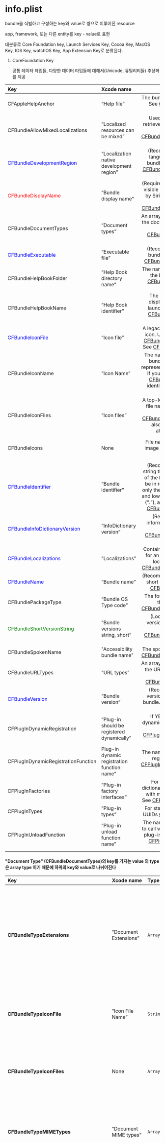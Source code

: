 # info.plist

bundle을 식별하고 구성하는 key와 value로 쌍으로 이루어진  resource

app, framework, 또는 다른 entity를 key - value로 표현

대분류로 Core Foundation key, Launch Services Key, Cocoa Key, MacOS Key, IOS Key, watchOS Key, App Extension Key로 분류된다.

1. CoreFoundation Key

   공통 데이터 타입들,  다양한 데이터 타입들에 대해서(Unicode, 유틸리티들) 추상화를 제공

| Key                                                          | Xcode name                                  |                           Summary                            | Platforms                           | Type       |
| :----------------------------------------------------------- | :------------------------------------------ | :----------------------------------------------------------: | :---------------------------------- | ---------- |
| CFAppleHelpAnchor                                            | “Help file”                                 | The bundle’s initial HTML help file. See [CFAppleHelpAnchor](https://developer.apple.com/library/archive/documentation/General/Reference/InfoPlistKeyReference/Articles/CoreFoundationKeys.html#//apple_ref/doc/uid/20001431-107085) for details. | macOS                               | String     |
| CFBundleAllowMixedLocalizations                              | “Localized resources can be mixed”          | Used by Foundation tools to retrieve localized resources from frameworks. See [CFBundleAllowMixedLocalizations](https://developer.apple.com/library/archive/documentation/General/Reference/InfoPlistKeyReference/Articles/CoreFoundationKeys.html#//apple_ref/doc/uid/20001431-130418) for details. | iOS, macOS                          | Boolean    |
| <span style="color:blue">CFBundleDevelopmentRegion</span>    | “Localization native development region”    | (Recommended) The default language and region for the bundle, as a language ID. See [CFBundleDevelopmentRegion](https://developer.apple.com/library/archive/documentation/General/Reference/InfoPlistKeyReference/Articles/CoreFoundationKeys.html#//apple_ref/doc/uid/20001431-130430) for details. | iOS, macOS                          | String     |
| <span style="color:red">CFBundleDisplayName</span>           | “Bundle display name”                       | (Required, Localizable) The user-visible name of the bundle; used by Siri and visible on the Home screen in iOS. See [CFBundleDisplayName](https://developer.apple.com/library/archive/documentation/General/Reference/InfoPlistKeyReference/Articles/CoreFoundationKeys.html#//apple_ref/doc/uid/20001431-110725) for details. | iOS, macOS                          | String     |
| CFBundleDocumentTypes                                        | “Document types”                            | An array of dictionaries describing the document types supported by the bundle. See [CFBundleDocumentTypes](https://developer.apple.com/library/archive/documentation/General/Reference/InfoPlistKeyReference/Articles/CoreFoundationKeys.html#//apple_ref/doc/uid/20001431-101685) for details. | iOS, macOS                          | Array      |
| <span style="color:blue">CFBundleExecutable</span>           | “Executable file”                           | (Recommended) Name of the bundle’s executable file. See [CFBundleExecutable](https://developer.apple.com/library/archive/documentation/General/Reference/InfoPlistKeyReference/Articles/CoreFoundationKeys.html#//apple_ref/doc/uid/20001431-101909) for details. | iOS, macOS                          | String     |
| CFBundleHelpBookFolder                                       | “Help Book directory name”                  | The name of the folder containing the bundle’s help files. See [CFBundleHelpBookFolder](https://developer.apple.com/library/archive/documentation/General/Reference/InfoPlistKeyReference/Articles/CoreFoundationKeys.html#//apple_ref/doc/uid/20001431-102003) for details. | macOS                               | String     |
| CFBundleHelpBookName                                         | “Help Book identifier”                      | The name of the help file to display when Help Viewer is launched for the bundle. See [CFBundleHelpBookName](https://developer.apple.com/library/archive/documentation/General/Reference/InfoPlistKeyReference/Articles/CoreFoundationKeys.html#//apple_ref/doc/uid/20001431-102021) for details. | macOS                               | String     |
| <span style="color:blue"> CFBundleIconFile </span>           | “Icon file”                                 | A legacy way to specify the app’s icon. Use the [CFBundleIcons](https://developer.apple.com/library/archive/documentation/General/Reference/InfoPlistKeyReference/Articles/CoreFoundationKeys.html#//apple_ref/doc/uid/TP40009249-SW13) or [CFBundleIconFiles](https://developer.apple.com/library/archive/documentation/General/Reference/InfoPlistKeyReference/Articles/CoreFoundationKeys.html#//apple_ref/doc/uid/TP40009249-SW10) keys instead. See [CFBundleIconFile](https://developer.apple.com/library/archive/documentation/General/Reference/InfoPlistKeyReference/Articles/CoreFoundationKeys.html#//apple_ref/doc/uid/20001431-102043) for details. | iOS, macOS                          | String     |
| CFBundleIconName                                             | “Icon Name”                                 | The name of the asset, from the bundle’s Asset Catalog, that represents the icon for the bundle. If you do not specify this key, [CFBundleIconFile](https://developer.apple.com/library/archive/documentation/General/Reference/InfoPlistKeyReference/Articles/CoreFoundationKeys.html#//apple_ref/doc/uid/20001431-102043) is used to identify the file containing the icon. | macOS 10.13 and later               | Dictionary |
| CFBundleIconFiles                                            | “Icon files”                                | A top-level key for specifying the file names of the bundle’s icon image files. See [CFBundleIconFiles](https://developer.apple.com/library/archive/documentation/General/Reference/InfoPlistKeyReference/Articles/CoreFoundationKeys.html#//apple_ref/doc/uid/TP40009249-SW10) for details.See also [CFBundleIcons](https://developer.apple.com/library/archive/documentation/General/Reference/InfoPlistKeyReference/Articles/CoreFoundationKeys.html#//apple_ref/doc/uid/TP40009249-SW13) as an alternative to this key. | iOS 3.2 and later                   | Array      |
| CFBundleIcons                                                | None                                        | File names of the bundle’s icon image files. See [CFBundleIcons](https://developer.apple.com/library/archive/documentation/General/Reference/InfoPlistKeyReference/Articles/CoreFoundationKeys.html#//apple_ref/doc/uid/TP40009249-SW13) for details. | iOS 5.0 and later, tvOS 9 and later | Dictionary |
| <span style="color:blue">CFBundleIdentifier </span>          | “Bundle identifier”                         | (Recommended) An identifier string that specifies the app type of the bundle. The string should be in reverse DNS format using only the Roman alphabet in upper and lower case (A–Z, a–z), the dot (“.”), and the hyphen (“-”). See [CFBundleIdentifier](https://developer.apple.com/library/archive/documentation/General/Reference/InfoPlistKeyReference/Articles/CoreFoundationKeys.html#//apple_ref/doc/uid/20001431-102070) for details. | iOS, macOS                          | String     |
| <span style="color:blue">CFBundleInfoDictionaryVersion</span> | “InfoDictionary version”                    | (Recommended) Version information for the `Info.plist` format. See [CFBundleInfoDictionaryVersion](https://developer.apple.com/library/archive/documentation/General/Reference/InfoPlistKeyReference/Articles/CoreFoundationKeys.html#//apple_ref/doc/uid/20001431-102088) for details. | iOS, macOS                          | String     |
| <span style="color:blue">CFBundleLocalizations </span>       | “Localizations”                             | Contains localization information for an app that handles its own localized resources. See [CFBundleLocalizations](https://developer.apple.com/library/archive/documentation/General/Reference/InfoPlistKeyReference/Articles/CoreFoundationKeys.html#//apple_ref/doc/uid/20001431-109552) for details. | iOS, macOS                          | Array      |
| <span style="color:blue">CFBundleName</span>                 | “Bundle name”                               | (Recommended, Localizable) The short name of the bundle. See [CFBundleName](https://developer.apple.com/library/archive/documentation/General/Reference/InfoPlistKeyReference/Articles/CoreFoundationKeys.html#//apple_ref/doc/uid/TP40009249-109585) for details. | iOS, macOS                          | String     |
| CFBundlePackageType                                          | “Bundle OS Type code”                       | The four-letter code identifying the bundle type. See [CFBundlePackageType](https://developer.apple.com/library/archive/documentation/General/Reference/InfoPlistKeyReference/Articles/CoreFoundationKeys.html#//apple_ref/doc/uid/20001431-111321) for details. | iOS, macOS                          | String     |
| <span style="color:green">CFBundleShortVersionString</span>  | “Bundle versions string, short”             | (Localizable) The release-version-number string for the bundle. See [CFBundleShortVersionString](https://developer.apple.com/library/archive/documentation/General/Reference/InfoPlistKeyReference/Articles/CoreFoundationKeys.html#//apple_ref/doc/uid/20001431-111349) for details. | iOS, macOS                          | String     |
| CFBundleSpokenName                                           | "Accessibility bundle name”                 | The spoken name of the app. See [CFBundleSpokenName](https://developer.apple.com/library/archive/documentation/General/Reference/InfoPlistKeyReference/Articles/CoreFoundationKeys.html#//apple_ref/doc/uid/TP40009249-SW3) for details. | iOS, macOS                          | String     |
| CFBundleURLTypes                                             | “URL types”                                 | An array of dictionaries describing the URL schemes supported by the bundle. See [CFBundleURLTypes](https://developer.apple.com/library/archive/documentation/General/Reference/InfoPlistKeyReference/Articles/CoreFoundationKeys.html#//apple_ref/doc/uid/20001431-102207) for details. | iOS, macOS                          | Array      |
| <span style="color:blue">CFBundleVersion </span>             | “Bundle version”                            | (Recommended) The build-version-number string for the bundle. See [CFBundleVersion](https://developer.apple.com/library/archive/documentation/General/Reference/InfoPlistKeyReference/Articles/CoreFoundationKeys.html#//apple_ref/doc/uid/20001431-102364) for details. | iOS, macOS                          | String     |
| CFPlugInDynamicRegistration                                  | “Plug-in should be registered dynamically”  | If YES, register the plug-in dynamically; otherwise, register it statically. See [CFPlugInDynamicRegistration](https://developer.apple.com/library/archive/documentation/General/Reference/InfoPlistKeyReference/Articles/CoreFoundationKeys.html#//apple_ref/doc/uid/20001431-122557) for details. | macOS                               | String     |
| CFPlugInDynamicRegistrationFunction                          | Plug-in dynamic registration function name” | The name of the custom, dynamic registration function. See [CFPlugInDynamicRegisterFunction](https://developer.apple.com/library/archive/documentation/General/Reference/InfoPlistKeyReference/Articles/CoreFoundationKeys.html#//apple_ref/doc/uid/TP40009249-122575) for details. | macOS                               | String     |
| CFPlugInFactories                                            | “Plug-in factory interfaces”                | For static registration, this dictionary contains a list of UUIDs with matching function names. See [CFPlugInFactories](https://developer.apple.com/library/archive/documentation/General/Reference/InfoPlistKeyReference/Articles/CoreFoundationKeys.html#//apple_ref/doc/uid/20001431-122593) for details. | macOS                               | Dictionary |
| CFPlugInTypes                                                | “Plug-in types”                             | For static registration, the list of UUIDs [CFPlugInTypes](https://developer.apple.com/library/archive/documentation/General/Reference/InfoPlistKeyReference/Articles/CoreFoundationKeys.html#//apple_ref/doc/uid/20001431-122611) for details. | macOS                               | Dictionary |
| CFPlugInUnloadFunction                                       | “Plug-in unload function name”              | The name of the custom function to call when it’s time to unload the plug-in code from memory. See [CFPlugInUnloadFunction](https://developer.apple.com/library/archive/documentation/General/Reference/InfoPlistKeyReference/Articles/CoreFoundationKeys.html#//apple_ref/doc/uid/TP40009249-122633) for details. | macOS                               | String     |



####  "Document Type" (CFBundleDocumentTypes)의 key를  가지는 value 의 type은 array type 이기 때문에 하위의 key와 value로 나뉘어진다



| Key                                      | Xcode name                          | Type      | Description                                                  | Platforms  |
| :--------------------------------------- | :---------------------------------- | :-------- | :----------------------------------------------------------- | :--------- |
| **CFBundleTypeExtensions**               | “Document Extensions”               | `Array`   | This key contains an array of strings. Each string contains a filename extension (minus the leading period) to map to this document type. To open documents with any extension, specify an extension with a single asterisk “`*`”. (In OS X v10.4, this key is ignored if the `LSItemContentTypes` key is present.) Deprecated in OS X v10.5. | macOS      |
| **CFBundleTypeIconFile**                 | “Icon File Name”                    | `String`  | This key contains a string with the name of the icon file (`.icns`) to associate with this macOS document type. For more information about specifying document icons, see [Document Icons](https://developer.apple.com/library/archive/documentation/General/Reference/InfoPlistKeyReference/Articles/CoreFoundationKeys.html#//apple_ref/doc/uid/TP40009249-SW9). | macOS      |
| **CFBundleTypeIconFiles**                | None                                | `Array`   | An array of strings containing the names of the image files to use for the document icon in iOS. For more information about specifying document icons, see [Document Icons](https://developer.apple.com/library/archive/documentation/General/Reference/InfoPlistKeyReference/Articles/CoreFoundationKeys.html#//apple_ref/doc/uid/TP40009249-SW9). | iOS        |
| **CFBundleTypeMIMETypes**                | “Document MIME types”               | `Array`   | Contains an array of strings. Each string contains the MIME type name you want to map to this document type. (In OS X v10.4, this key is ignored if the `LSItemContentTypes` key is present.) Deprecated in OS X v10.5. | macOS      |
| **CFBundleTypeName**                     | “Document Type Name”                | `String`  | This key contains the abstract name for the document type and is used to refer to the type. This key is required and can be localized by including it in an `InfoPlist.strings` files. This value is the main way to refer to a document type. If you are concerned about this key being unique, you should consider using a uniform type identifier (UTI) for this string instead. If the type is a common Clipboard type supported by the system, you can use one of the standard types listed in the `NSPasteboard` class description. | iOS, macOS |
| **CFBundleTypeOSTypes**                  | “Document OS Types”                 | `Array`   | This key contains an array of strings. Each string contains a four-letter type code that maps to this document type. To open documents of any type, include four asterisk characters (`****`) as the type code. These codes are equivalent to the legacy type codes used by Mac OS 9. (In OS X v10.4, this key is ignored if the `LSItemContentTypes` key is present.) Deprecated in OS X v10.5. | macOS      |
| **CFBundleTypeRole**                     | “Role”                              | `String`  | This key specifies the app’s role with respect to the type. The value can be `Editor`, `Viewer`, `Shell`, or `None`. This key is required. | macOS      |
| **LSItemContentTypes**                   | “Document Content Type UTIs”        | `Array`   | This key contains an array of strings. Each string contains a UTI defining a supported file type. The UTI string must be spelled out explicitly, as opposed to using one of the constants defined by Launch Services. For example, to support PNG files, you would include the string “`public.png`“ in the array. When using this key, also add the `NSExportableTypes` key with the appropriate entries. In macOS 10.5 and later, this key (when present) takes precedence over these type-identifier keys: `CFBundleTypeExtensions`, `CFBundleTypeMIMETypes`, `CFBundleTypeOSTypes`. | iOS, macOS |
| **LSHandlerRank**                        | “Handler rank”                      | `String`  | Determines how Launch Services ranks this app among the apps that declare themselves editors or viewers of files of this type. The possible values are: `Owner` (this app is the primary creator of files of this type), `Default` (this app is an opener of files of this type; this value is also used if no rank is specified), `Alternate` (this app is a secondary viewer of files of this type), and `None` (this app is never selected to open files of this type, but it accepts drops of files of this type). Launch Services uses the value of `LSHandlerRank` to determine the app to use to open files of this type. The order of precedence is: `Owner`, `Default`, `Alternate`. This key is available in macOS 10.5 and later and iOS 3.0 and later. | iOS, macOS |
| **LSTypeIsPackage**                      | “Document is a package or bundle”   | `Boolean` | Specifies whether the document is distributed as a bundle. If set to true, the bundle directory is treated as a file. (In macOS 10.4 and later, this key is ignored if the `LSItemContentTypes` key is present.) | macOS      |
| **NSDocumentClass**                      | “Cocoa NSDocument Class”            | `String`  | This key specifies the name of the `NSDocument` subclass used to instantiate instances of this document. This key is used by Cocoa apps only. | macOS      |
| **NSUbiquitousDocumentUserActivityType** | None                                | `String`  | This key specifies the activity type of the `NSUserActivity` object associated with this document. | iOS, macOS |
| **NSExportableAs**                       | “Exportable As Document Type Names” | `Array`   | This key specifies an array of strings. Each string contains the name of another document type, that is, the value of a `CFBundleTypeName` property. This value represents another data format to which this document can export its content. This key is used by Cocoa apps only. Deprecated in OS X v10.5. | macOS      |
| **NSExportableTypes**                    | None                                | `Array`   | This key specifies an array strings. Each string should contain a UTI defining a supported file type to which this document can export its content. Each UTI string must be spelled out explicitly, as opposed to using one of the constants defined by Launch Services. For example, to support PNG files, you would include the string “`public.png`“ in the array. This key is used by Cocoa apps only. Available in macOS 10.5 and later. | macOS      |



#### CFBundleIcons은 크게 3가지로 구분되어진다.

| Key                                                       | Value            | Description                                                  |
| :-------------------------------------------------------- | :--------------- | :----------------------------------------------------------- |
| <span style="color:blue">**CFBundleIconName** </span>     | String           | (Recommended for iOS 11 and later.) The name of the asset, from the bundle’s Asset Catalog, that represents the app icon. If you use this key, you should also include at least one item in `CFBundleIconFiles` so non-iOS systems, like Configurator and MDM solutions, can show the icon. |
| <span style="color:skyblue">**CFBundleIconFiles** </span> | Array of strings | (Required if targeting iOS 10 or earlier.) Each string in the array contains the name of an icon file. You can include multiple icons of different sizes to support iPhone, iPad, and universal apps.For a list of the icons, including their sizes, that you can include in your app bundle, see the section on app icons in [Providing the Required Resources](https://developer.apple.com/library/archive/documentation/iPhone/Conceptual/iPhoneOSProgrammingGuide/ExpectedAppBehaviors/ExpectedAppBehaviors.html#//apple_ref/doc/uid/TP40007072-CH3-SW9) in *[App Programming Guide for iOS](https://developer.apple.com/library/archive/documentation/iPhone/Conceptual/iPhoneOSProgrammingGuide/Introduction/Introduction.html#//apple_ref/doc/uid/TP40007072)*. For information about how to create icons for your apps, see *iOS Human Interface Guidelines*. |
| **UIPrerenderedIcon**                                     | Boolean          | This key specifies whether the icon files already incorporate a shine effect. If your icons already incorporate this effect, include the key and set its value to `YES` to prevent the system from adding the same effect again. If you do not include this key, or set its value to `NO`, the system applies a shine effect to the icon files listed in the `CFBundleIconFiles` key in this dictionary. |

------



2. Launch Services Key

앱의 기본적인 실행의 지원을 해주고 앱의 문서 type을 도와주는 bundle, 앱의 카테고리, OS의 버전 여부등 기능적 측면 보다는, 앱의 실행 가능성 여부에 초점을 맞춘것 같다. 

| Key                                                | Xcode name                                  | Summary                                                      | Platforms         | Type       |
| :------------------------------------------------- | :------------------------------------------ | :----------------------------------------------------------- | :---------------- | ---------- |
| LSApplicationCategoryType                          | “Application Category”                      | Contains a string with the UTI that categorizes the app for the App Store. See [LSApplicationCategoryType](https://developer.apple.com/library/archive/documentation/General/Reference/InfoPlistKeyReference/Articles/LaunchServicesKeys.html#//apple_ref/doc/uid/TP40009250-SW8) for details. | macOS             | String     |
| LSApplicationQueriesSchemes                        | None                                        | Specifies the URL schemes the app is able to test using the `canOpenURL:` method. See [LSApplicationQueriesSchemes](https://developer.apple.com/library/archive/documentation/General/Reference/InfoPlistKeyReference/Articles/LaunchServicesKeys.html#//apple_ref/doc/uid/TP40009250-SW14) for details. | iOS 9.0 and later | Array      |
| LSArchitecturePriority                             | “Architecture priority”                     | Contains an array of strings identifying the supported code architectures and their preferred execution priority. See [LSArchitecturePriority](https://developer.apple.com/library/archive/documentation/General/Reference/InfoPlistKeyReference/Articles/LaunchServicesKeys.html#//apple_ref/doc/uid/TP40009250-106825-TPXREF124) for details. | macOS             | Array      |
| LSBackgroundOnly                                   | “Application is background only”            | Specifies whether the app runs only in the background. (Mach-O apps only). See [LSBackgroundOnly](https://developer.apple.com/library/archive/documentation/General/Reference/InfoPlistKeyReference/Articles/LaunchServicesKeys.html#//apple_ref/doc/uid/20001431-109268) for details. | macOS             | Boolean    |
| LSEnvironment                                      | “Environment variables”                     | Contains a list of key/value pairs, representing environment variables and their values. See [LSEnvironment](https://developer.apple.com/library/archive/documentation/General/Reference/InfoPlistKeyReference/Articles/LaunchServicesKeys.html#//apple_ref/doc/uid/20001431-106825) for details. | macOS             | Dictionary |
| LSFileQuarantineEnabled                            | “File quarantine enabled”                   | Specifies whether the files this app creates are quarantined by default. See [LSFileQuarantineEnabled](https://developer.apple.com/library/archive/documentation/General/Reference/InfoPlistKeyReference/Articles/LaunchServicesKeys.html#//apple_ref/doc/uid/TP40009250-SW10). | macOS             | Boolean    |
| LSFileQuarantineExcludedPathPatterns               | None                                        | Specifies directories for which files should not be automatically quarantined. See [LSFileQuarantineExcludedPathPatterns](https://developer.apple.com/library/archive/documentation/General/Reference/InfoPlistKeyReference/Articles/LaunchServicesKeys.html#//apple_ref/doc/uid/TP40009250-SW6). | macOS             | Array      |
| LSGetAppDiedEvents                                 | “Application should get App Died events”    | Specifies whether the app is notified when a child process dies. See [LSGetAppDiedEvents](https://developer.apple.com/library/archive/documentation/General/Reference/InfoPlistKeyReference/Articles/LaunchServicesKeys.html#//apple_ref/doc/uid/20001431-106873) for details. | macOS             | Boolean    |
| LSMinimumSystemVersion                             | “Minimum system version”                    | Specifies the minimum version of macOS required for the app to run. See [LSMinimumSystemVersion](https://developer.apple.com/library/archive/documentation/General/Reference/InfoPlistKeyReference/Articles/LaunchServicesKeys.html#//apple_ref/doc/uid/20001431-113253) for details. | macOS             | String     |
| LSMinimumSystemVersionByArchitecture               | “Minimum system versions, per-architecture” | Specifies the minimum version of macOS required to run a given platform architecture. See [LSMinimumSystemVersionByArchitecture](https://developer.apple.com/library/archive/documentation/General/Reference/InfoPlistKeyReference/Articles/LaunchServicesKeys.html#//apple_ref/doc/uid/TP40009250-113253-BAJDHACB) for details. | macOS             | Dictionary |
| LSMultipleInstancesProhibited                      | “Application prohibits multiple instances”  | Specifies whether one user or multiple users can launch an app simultaneously. See [LSMultipleInstancesProhibited](https://developer.apple.com/library/archive/documentation/General/Reference/InfoPlistKeyReference/Articles/LaunchServicesKeys.html#//apple_ref/doc/uid/20001431-113300) for details. | macOS             | Boolean    |
| <span style="color:red">LSRequiresIPhoneOS </span> | “Application requires iPhone environment”   | Specifies whether the app is an iOS app. See [LSRequiresIPhoneOS](https://developer.apple.com/library/archive/documentation/General/Reference/InfoPlistKeyReference/Articles/LaunchServicesKeys.html#//apple_ref/doc/uid/TP40009250-SW2) for details. | iOS               | Boolean    |
| LSRequiresNativeExecution                          | “Application requires native environment”   | Specifies whether the app must run natively on an Intel-based Mac, as opposed to under Rosetta emulation. See [LSRequiresNativeExecution](https://developer.apple.com/library/archive/documentation/General/Reference/InfoPlistKeyReference/Articles/LaunchServicesKeys.html#//apple_ref/doc/uid/TP40009250-108166-TPXREF128) for details. | macOS             | Boolean    |
| LSSupportsOpeningDocumentsInPlace                  | None                                        | Enables your app to directly open original documents, not copies, from other apps. See [LSSupportsOpeningDocumentsInPlace](https://developer.apple.com/library/archive/documentation/General/Reference/InfoPlistKeyReference/Articles/LaunchServicesKeys.html#//apple_ref/doc/uid/TP40009250-SW13) for details. | iOS               | Boolean    |
| LSUIElement                                        | “Application is agent (UIElement)”          | Specifies whether the app is an agent app, that is, an app that should not appear in the Dock or Force Quit window. See [LSUIElement](https://developer.apple.com/library/archive/documentation/General/Reference/InfoPlistKeyReference/Articles/LaunchServicesKeys.html#//apple_ref/doc/uid/20001431-108256) for details. | macOS             | Boolean    |
| LSUIPresentationMode                               | “Application UI Presentation Mode”          | Sets the visibility of system UI elements when the app launches. See [LSUIPresentationMode](https://developer.apple.com/library/archive/documentation/General/Reference/InfoPlistKeyReference/Articles/LaunchServicesKeys.html#//apple_ref/doc/uid/20001431-113616) for details. | macOS             | Number     |
| LSVisibleInClassic                                 | “Application is visible in Classic”         | Specifies whether an agent app or background-only app is visible to other apps in the Classic environment. See [LSVisibleInClassic](https://developer.apple.com/library/archive/documentation/General/Reference/InfoPlistKeyReference/Articles/LaunchServicesKeys.html#//apple_ref/doc/uid/20001431-113831) for details. | macOS             | String     |
| MinimumOSVersion                                   | “Minimum system version”                    | Do not use. Use [LSMinimumSystemVersion](https://developer.apple.com/library/archive/documentation/General/Reference/InfoPlistKeyReference/Articles/LaunchServicesKeys.html#//apple_ref/doc/uid/20001431-113253) instead. | iOS               | String     |



3. Cocoa Key

   Cocoa는 Apple의 Natvie 객체 지향 API으로서 foundation, application kit 그리고 Core data와 같은 기본적인 View와 Controller에 대한 Framework. 기본적인 APP에 대한 Key -Value를 제공



| Key                                                          | Xcode name                                            | Summary                                                      | Platforms                                                    | Type                                 |
| :----------------------------------------------------------- | :---------------------------------------------------- | :----------------------------------------------------------- | :----------------------------------------------------------- | ------------------------------------ |
| GCSupportedGameControllers                                   | (none)                                                | Specifies the types of game controllers allowed or required for your app. See [GCSupportedGameControllers](https://developer.apple.com/library/archive/documentation/General/Reference/InfoPlistKeyReference/Articles/CocoaKeys.html#//apple_ref/doc/uid/TP40009251-SW67) for details. | tvOS 9.0 and later, iOS 7.0 and later, macOS 10.9 and later  | array (dictionary (string : string)) |
| GCSupportsMultipleMicroGamepads                              | (none)                                                | Specifies that the physical Apple TV Remote and the Apple TV Remote app should operate as separate game controllers. See [GCSupportsMultipleMicroGamepads](https://developer.apple.com/library/archive/documentation/General/Reference/InfoPlistKeyReference/Articles/CocoaKeys.html#//apple_ref/doc/uid/TP40009251-SW66) for details. | tvOS                                                         | Boolean                              |
| GKGameCenterBadgingDisabled                                  | (none)                                                | Specifies whether your app is badged. See [GKGameCenterBadgingDisabled](https://developer.apple.com/library/archive/documentation/General/Reference/InfoPlistKeyReference/Articles/CocoaKeys.html#//apple_ref/doc/uid/TP40009251-SW22) for details. | iOS 7.0 and later                                            | Boolean                              |
| GKShowChallengeBanners                                       | (none)                                                | Specifies whether banners are shown within an app. See [GKShowChallengeBanners](https://developer.apple.com/library/archive/documentation/General/Reference/InfoPlistKeyReference/Articles/CocoaKeys.html#//apple_ref/doc/uid/TP40009251-SW23)for details. | iOS 7.0 and later                                            | Boolean                              |
| NETestAppMapping                                             | (none)                                                | Enables testing of per-app VPN app extensions without using an MDM server. See [NETestAppMapping](https://developer.apple.com/library/archive/documentation/General/Reference/InfoPlistKeyReference/Articles/CocoaKeys.html#//apple_ref/doc/uid/TP40009251-SW46) for details. | iOS 9.0 and later, macOS 10.11 and later                     | Dictionary                           |
| <span style="color: blue">NFCReaderUsageDescription</span>   | "Privacy - NFC Reader Usage Description”              | Specifies the reason for your app to use the device’s NFC reader. See [NFCReaderUsageDescription](https://developer.apple.com/library/archive/documentation/General/Reference/InfoPlistKeyReference/Articles/CocoaKeys.html#//apple_ref/doc/uid/TP40009251-SW74) for details. | iOS 11 and later                                             | String                               |
| <span style="color: blue">NSAppleMusicUsageDescription</span> | “Privacy - Media Library Usage Description”           | Specifies the reason for your app to use the media library. See [NSAppleMusicUsageDescription](https://developer.apple.com/library/archive/documentation/General/Reference/InfoPlistKeyReference/Articles/CocoaKeys.html#//apple_ref/doc/uid/TP40009251-SW47) for details. | iOS                                                          | String                               |
| NSAppleScriptEnabled                                         | “Scriptable”                                          | Specifies whether AppleScript is enabled. See [NSAppleScriptEnabled](https://developer.apple.com/library/archive/documentation/General/Reference/InfoPlistKeyReference/Articles/CocoaKeys.html#//apple_ref/doc/uid/TP40009251-SW5) for details. | macOS                                                        | Boolean                              |
| NSAppTransportSecurity                                       | (none)                                                | Specifies changes to the default strong security for HTTP connections in iOS and macOS apps and app extensions. See [NSAppTransportSecurity](https://developer.apple.com/library/archive/documentation/General/Reference/InfoPlistKeyReference/Articles/CocoaKeys.html#//apple_ref/doc/uid/TP40009251-SW33) for details. | iOS 9.0 and later, macOS 10.11 and later                     | Dictionary                           |
| <span style="color: blue">NSBluetoothPeripheralUsageDescription</span> | “Privacy - Bluetooth Peripheral Usage Description”    | Specifies the reason for your app to use Bluetooth. See [NSBluetoothPeripheralUsageDescription](https://developer.apple.com/library/archive/documentation/General/Reference/InfoPlistKeyReference/Articles/CocoaKeys.html#//apple_ref/doc/uid/TP40009251-SW20) for details. | iOS 6.0 and later                                            | Boolean                              |
| <span style="color: blue">NSCalendarsUsageDescription</span> | “Privacy - Calendars Usage Description”               | Specifies the reason for your app to access the user’s calendars. See [NSCalendarsUsageDescription](https://developer.apple.com/library/archive/documentation/General/Reference/InfoPlistKeyReference/Articles/CocoaKeys.html#//apple_ref/doc/uid/TP40009251-SW15) for details. | iOS 6.0 and later                                            | Boolean                              |
| <span style="color: blue">NSCameraUsageDescription</span>    | “Privacy - Camera Usage Description”                  | Specifies the reason for your app to access the device’s camera. See [NSCameraUsageDescription](https://developer.apple.com/library/archive/documentation/General/Reference/InfoPlistKeyReference/Articles/CocoaKeys.html#//apple_ref/doc/uid/TP40009251-SW24) for details. | iOS 7.0 and later                                            | Boolean                              |
| <span style="color: blue">NSContactsUsageDescription</span>  | “Privacy - Contacts Usage Description”                | Specifies the reason for your app to access the user’s contacts. See [NSContactsUsageDescription](https://developer.apple.com/library/archive/documentation/General/Reference/InfoPlistKeyReference/Articles/CocoaKeys.html#//apple_ref/doc/uid/TP40009251-SW14) for details. | iOS 6.0 and later, OS X v10.8 and later                      | Boolean                              |
| NSDockTilePlugIn                                             | ”Dock Tile Plugin path”                               | Specifies the name of app’s Dock tile plug-in, if present. See [NSDockTilePlugIn](https://developer.apple.com/library/archive/documentation/General/Reference/InfoPlistKeyReference/Articles/CocoaKeys.html#//apple_ref/doc/uid/TP40009251-113843) for details. | macOS                                                        | String                               |
| <span style="color: blue">NSFaceIDUsageDescription</span>    | "Privacy - Face ID Usage Description”                 | Specifies the reason for your app to use Face ID. See [NSFaceIDUsageDescription](https://developer.apple.com/library/archive/documentation/General/Reference/InfoPlistKeyReference/Articles/CocoaKeys.html#//apple_ref/doc/uid/TP40009251-SW75) for details. | iOS 11 and later                                             | Boolean                              |
| NSHealthClinicalHealthRecordsShareUsageDescription           | (none)                                                | Specifies text that provides justification for accessing a user’s clinical health records. See `NSHealthClinicalHealthRecordsShareUsageDescription` for details. | iOS 12.0 and later                                           | String                               |
| NSHealthRequiredReadAuthorizationTypeIdentifier              | (none)                                                | Specifies an array of HealthKit type identifiers. See `NSHealthRequiredReadAuthorizationTypeIdentifier` for details. | iOS 12.0 and later                                           | Array                                |
| NSHealthRequiredWriteAuthorizationTypeIdentifiers            | (none)                                                | Specifies an array of HealthKit type identifiers. See `NSHealthRequiredWriteAuthorizationTypeIdentifiers` for details. | iOS 12.0 and later                                           | Array                                |
| <span style="color: blue">NSHealthShareUsageDescription</span> | "Privacy - Health Share Usage Description”            | Specifies the reason for your app to read the user’s health data. See [NSHealthShareUsageDescription](https://developer.apple.com/library/archive/documentation/General/Reference/InfoPlistKeyReference/Articles/CocoaKeys.html#//apple_ref/doc/uid/TP40009251-SW48) for details. | iOS 8.0 and later                                            | Boolean                              |
| <span style="color: blue">NSHealthUpdateUsageDescription</span> | "Privacy - Health Update Usage Description”           | Specifies the reason for your app to make changes to the user’s health data. See [NSHealthUpdateUsageDescription](https://developer.apple.com/library/archive/documentation/General/Reference/InfoPlistKeyReference/Articles/CocoaKeys.html#//apple_ref/doc/uid/TP40009251-SW49) for details. | iOS 8.0 and later                                            | Boolean                              |
| <span style="color: blue">NSHomeKitUsageDescription</span>   | “Privacy - HomeKit Usage Description”                 | Specifies the reason for your app to access the user’s HomeKit configuration data. See [NSHomeKitUsageDescription](https://developer.apple.com/library/archive/documentation/General/Reference/InfoPlistKeyReference/Articles/CocoaKeys.html#//apple_ref/doc/uid/TP40009251-SW50) for details. | iOS, watchOS                                                 | Boolean                              |
| NSHumanReadableCopyright                                     | “Copyright (human-readable)”                          | (Localizable) Specifies the copyright notice for the bundle. See [NSHumanReadableCopyright](https://developer.apple.com/library/archive/documentation/General/Reference/InfoPlistKeyReference/Articles/CocoaKeys.html#//apple_ref/doc/uid/TP40009251-112854-TPXREF117) for details.This key replaces the obsolete `CFBundleGetInfoString` key. | macOS                                                        | String                               |
| NSJavaNeeded                                                 | “Cocoa Java application”                              | Specifies whether the program requires a running Java VM. See [NSJavaNeeded](https://developer.apple.com/library/archive/documentation/General/Reference/InfoPlistKeyReference/Articles/CocoaKeys.html#//apple_ref/doc/uid/20001431-107164) for details. | macOS                                                        | String                               |
| NSJavaPath                                                   | “Java classpaths”                                     | An array of paths to classes whose components are preceded by `NSJavaRoot`. See [NSJavaPath](https://developer.apple.com/library/archive/documentation/General/Reference/InfoPlistKeyReference/Articles/CocoaKeys.html#//apple_ref/doc/uid/20001431-111891) for details. | macOS                                                        | Array                                |
| NSJavaRoot                                                   | “Java root directory”                                 | The root directory containing the java classes. See [NSJavaRoot](https://developer.apple.com/library/archive/documentation/General/Reference/InfoPlistKeyReference/Articles/CocoaKeys.html#//apple_ref/doc/uid/20001431-111903) for details. | macOS                                                        | String                               |
| <span style="color: blue">NSLocationAlwaysUsageDescription</span> | “Privacy - Location Always Usage Description”         | Specifies the reason for your app to access the user’s location information at all times. See [NSLocationAlwaysUsageDescription](https://developer.apple.com/library/archive/documentation/General/Reference/InfoPlistKeyReference/Articles/CocoaKeys.html#//apple_ref/doc/uid/TP40009251-SW18) for details. | iOS 8.0 and later, macOS 10.10 and later                     | Boolean                              |
| <span style="color:purple"> NSLocationUsageDescription </span> | “Privacy - Location Usage Description”                | **Unused.** Use [NSLocationWhenInUseUsageDescription](https://developer.apple.com/library/archive/documentation/General/Reference/InfoPlistKeyReference/Articles/CocoaKeys.html#//apple_ref/doc/uid/TP40009251-SW26) or [NSLocationAlwaysUsageDescription](https://developer.apple.com/library/archive/documentation/General/Reference/InfoPlistKeyReference/Articles/CocoaKeys.html#//apple_ref/doc/uid/TP40009251-SW18) instead.See [NSLocationUsageDescription](https://developer.apple.com/library/archive/documentation/General/Reference/InfoPlistKeyReference/Articles/CocoaKeys.html#//apple_ref/doc/uid/TP40009251-SW27) for details. | iOS 6.0 and later, OS X v10.9 and later. **Unused** in iOS 8 and later. | Boolean                              |
| <span style="color: blue">NSLocationWhenInUseUsageDescription</span> | “Privacy - Location When In Use Usage Description”    | Specifies the reason for your app to access the user’s location information while your app is in use. See [NSLocationWhenInUseUsageDescription](https://developer.apple.com/library/archive/documentation/General/Reference/InfoPlistKeyReference/Articles/CocoaKeys.html#//apple_ref/doc/uid/TP40009251-SW26) for details. | iOS 8.0 and later, macOS 10.10 and later                     | Boolean                              |
| NSMainNibFile                                                | “Main nib file base name”                             | The name of an app’s main nib file. See [NSMainNibFile](https://developer.apple.com/library/archive/documentation/General/Reference/InfoPlistKeyReference/Articles/CocoaKeys.html#//apple_ref/doc/uid/20001431-107221) for details. | iOS, macOS                                                   | String                               |
| <span style="color: blue">NSMicrophoneUsageDescription</span> | “Privacy - Microphone Usage Description”              | Specifies the reason for your app to access any of the device’s microphones. See [NSMicrophoneUsageDescription](https://developer.apple.com/library/archive/documentation/General/Reference/InfoPlistKeyReference/Articles/CocoaKeys.html#//apple_ref/doc/uid/TP40009251-SW25) for details. | iOS 7.0 and later                                            | Boolean                              |
| <span style="color: blue">NSMotionUsageDescription</span>    | “Privacy - Motion Usage Description”                  | Specifies the reason for your app to access the device’s accelerometer. See [NSMotionUsageDescription](https://developer.apple.com/library/archive/documentation/General/Reference/InfoPlistKeyReference/Articles/CocoaKeys.html#//apple_ref/doc/uid/TP40009251-SW21) for details. | iOS 7.0 and later                                            | Boolean                              |
| NSPersistentStoreTypeKey                                     | “Core Data persistent store type”                     | The type of Core Data persistent store associated with a persistent document type. See [NSPersistentStoreTypeKey](https://developer.apple.com/library/archive/documentation/General/Reference/InfoPlistKeyReference/Articles/CocoaKeys.html#//apple_ref/doc/uid/TP40009251-SW2) for details. | macOS                                                        | String                               |
| <span style="color: blue">NSPhotoLibraryAddUsageDescription</span> | "Privacy - Photo Library Additions Usage Description” | Specifies the reason for your app to get write-only access to the user’s photo library. See [NSPhotoLibraryAddUsageDescription](https://developer.apple.com/library/archive/documentation/General/Reference/InfoPlistKeyReference/Articles/CocoaKeys.html#//apple_ref/doc/uid/TP40009251-SW73) for details. | iOS 11 and later                                             | Boolean                              |
| <span style="color: blue">NSPhotoLibraryUsageDescription</span> | “Privacy - Photo Library Usage Description”           | Specifies the reason for your app to access the user’s photo library. See [NSPhotoLibraryUsageDescription](https://developer.apple.com/library/archive/documentation/General/Reference/InfoPlistKeyReference/Articles/CocoaKeys.html#//apple_ref/doc/uid/TP40009251-SW17) for details. | iOS 6.0 and later                                            | Boolean                              |
| NSPrefPaneIconFile                                           | “Preference Pane icon file”                           | The name of an image file resource used to represent a preference pane in the System Preferences app. See [NSPrefPaneIconFile](https://developer.apple.com/library/archive/documentation/General/Reference/InfoPlistKeyReference/Articles/CocoaKeys.html#//apple_ref/doc/uid/20001431-114152) for details. | macOS                                                        | String                               |
| NSPrefPaneIconLabel                                          | “Preference Pane icon label”                          | The name of a preference pane displayed beneath the preference pane icon in the System Preferences app. See [NSPrefPaneIconLabel](https://developer.apple.com/library/archive/documentation/General/Reference/InfoPlistKeyReference/Articles/CocoaKeys.html#//apple_ref/doc/uid/20001431-114174) for details. | macOS                                                        | String                               |
| NSPrincipalClass                                             | “Principal class”                                     | The name of the bundle’s main class. See [NSPrincipalClass](https://developer.apple.com/library/archive/documentation/General/Reference/InfoPlistKeyReference/Articles/CocoaKeys.html#//apple_ref/doc/uid/TP40009251-SW11) for details. | macOS                                                        | String                               |
| <span style="color: blue">NSRemindersUsageDescription</span> | “Privacy - Reminders Usage Description”               | Specifies the reason for your app to access the user’s reminders. See [NSRemindersUsageDescription](https://developer.apple.com/library/archive/documentation/General/Reference/InfoPlistKeyReference/Articles/CocoaKeys.html#//apple_ref/doc/uid/TP40009251-SW16) for details. | iOS 6.0 and later                                            | Boolean                              |
| NSServices                                                   | “Services”                                            | An array of dictionaries specifying the services provided by an app. See [NSServices](https://developer.apple.com/library/archive/documentation/General/Reference/InfoPlistKeyReference/Articles/CocoaKeys.html#//apple_ref/doc/uid/20001431-107265) for details. | macOS                                                        | Array                                |
| NSSiriUsageDescription                                       | (none)                                                | Specifies the reason for your app to send user data to Siri. See [NSSiriUsageDescription](https://developer.apple.com/library/archive/documentation/General/Reference/InfoPlistKeyReference/Articles/CocoaKeys.html#//apple_ref/doc/uid/TP40009251-SW51) for details. | iOS 10 and later                                             | String                               |
| NSSpeechRecognitionUsageDescription                          | (none)                                                | Specifies the reason for your app to send user data to Apple’s speech recognition servers. See [NSSpeechRecognitionUsageDescription](https://developer.apple.com/library/archive/documentation/General/Reference/InfoPlistKeyReference/Articles/CocoaKeys.html#//apple_ref/doc/uid/TP40009251-SW52) for details. | iOS                                                          | String                               |
| NSSupportsAutomaticTermination                               | (none)                                                | Specifies whether the app may be killed to reclaim memory. See [NSSupportsAutomaticTermination](https://developer.apple.com/library/archive/documentation/General/Reference/InfoPlistKeyReference/Articles/CocoaKeys.html#//apple_ref/doc/uid/TP40009251-SW13) for details. | OS X v10.7 and later                                         | Boolean                              |
| NSSupportsPurgeableLocalStorage                              | (none)                                                | Declares that the app can depend on nonlocal storage for user data. See [NSSupportsPurgeableLocalStorage](https://developer.apple.com/library/archive/documentation/General/Reference/InfoPlistKeyReference/Articles/CocoaKeys.html#//apple_ref/doc/uid/TP40009251-SW45) for details. | iOS 9.3 and later                                            | Boolean                              |
| NSSupportsSuddenTermination                                  | (none)                                                | Specifies whether the app may be killed to allow for faster shut down or log out operations. See [NSSupportsSuddenTermination](https://developer.apple.com/library/archive/documentation/General/Reference/InfoPlistKeyReference/Articles/CocoaKeys.html#//apple_ref/doc/uid/TP40009251-SW12) for details. | macOS                                                        | Boolean                              |
| NSUbiquitousContainer                                        | (none)                                                | Specifies the iCloud Drive settings for each container. See [NSUbiquitousContainers](https://developer.apple.com/library/archive/documentation/General/Reference/InfoPlistKeyReference/Articles/CocoaKeys.html#//apple_ref/doc/uid/TP40009251-SW32) for details. | iOS, macOS                                                   | Boolean                              |
| NSUbiquitousContainerIsDocumentScopePublic                   | (none)                                                | Specifies whether the iCloud Drive should share the contents of this container. See [NSUbiquitousContainerIsDocumentScopePublic](https://developer.apple.com/library/archive/documentation/General/Reference/InfoPlistKeyReference/Articles/CocoaKeys.html#//apple_ref/doc/uid/TP40009251-SW29) for details. | iOS, macOS                                                   | String                               |
| NSUbiquitousContainerName                                    | (none)                                                | Specifies the name that the iCloud Drive displays for your container. See [NSUbiquitousContainerName](https://developer.apple.com/library/archive/documentation/General/Reference/InfoPlistKeyReference/Articles/CocoaKeys.html#//apple_ref/doc/uid/TP40009251-SW31) for details. | iOS, macOS                                                   | String                               |
| NSUbiquitousContainerSupportedFolderLevels                   | (none)                                                | Specifies the maximum number of folder levels inside your container’s Documents directory. See [NSUbiquitousContainerSupportedFolderLevels](https://developer.apple.com/library/archive/documentation/General/Reference/InfoPlistKeyReference/Articles/CocoaKeys.html#//apple_ref/doc/uid/TP40009251-SW30) for details. | iOS, macOS                                                   | String                               |
| NSUbiquitousDisplaySet                                       | (none)                                                | Specifies the mobile document data that the app can view. See [NSUbiquitousDisplaySet](https://developer.apple.com/library/archive/documentation/General/Reference/InfoPlistKeyReference/Articles/CocoaKeys.html#//apple_ref/doc/uid/TP40009251-SW4) for details. | iOS, macOS                                                   | Array of String                      |
| NSUserActivityTypes                                          | (none)                                                | Specifies the user activity types that the app supports. See [NSUserActivityTypes](https://developer.apple.com/library/archive/documentation/General/Reference/InfoPlistKeyReference/Articles/CocoaKeys.html#//apple_ref/doc/uid/TP40009251-SW28) for details. | iOS, macOS                                                   | String                               |
| NSUserNotificationAlertStyle                                 | (none)                                                | Specifies whether the notification style should be `banner`, `alert`, or `none`. The default value is `banner`, which is the recommended style. See [NSUserNotificationAlertStyle](https://developer.apple.com/library/archive/documentation/General/Reference/InfoPlistKeyReference/Articles/CocoaKeys.html#//apple_ref/doc/uid/TP40009251-SW19) for details. | macOS                                                        | Array                                |
| NSVideoSubscriberAccountUsageDescription                     | “Privacy - TV Provider Usage Description”             | Specifies the reason for your app to access the user’s TV provider account. See [NSVideoSubscriberAccountUsageDescription](https://developer.apple.com/library/archive/documentation/General/Reference/InfoPlistKeyReference/Articles/CocoaKeys.html#//apple_ref/doc/uid/TP40009251-SW53) for details. | tvOS                                                         | Boolean                              |
| UTExportedTypeDeclarations                                   | “Exported Type UTIs”                                  | An array of dictionaries specifying the UTI-based types supported (and owned) by the app. See [UTExportedTypeDeclarations](https://developer.apple.com/library/archive/documentation/General/Reference/InfoPlistKeyReference/Articles/CocoaKeys.html#//apple_ref/doc/uid/TP40009251-SW8) for details. | iOS 5.0 and later, OS X v10.7 and later                      | Array                                |
| UTImportedTypeDeclarations                                   | “Imported Type UTIs”                                  | An array of dictionaries specifying the UTI-based types supported (but not owned) by the app. See [UTImportedTypeDeclarations](https://developer.apple.com/library/archive/documentation/General/Reference/InfoPlistKeyReference/Articles/CocoaKeys.html#//apple_ref/doc/uid/TP40009251-SW9) for details. | iOS, macOS                                                   | Array                                |



4. macOS Key

macOS bundle들과 관련된 key의 정의

| Key                     | Xcode name                             | Summary                                                      |
| :---------------------- | :------------------------------------- | :----------------------------------------------------------- |
| APInstallerURL          | “Installation directory base file URL” | A URL-based path to the files you want to install. See [APInstallerURL](https://developer.apple.com/library/archive/documentation/General/Reference/InfoPlistKeyReference/Articles/GeneralPurposeKeys.html#//apple_ref/doc/uid/20001431-106577) for details. |
| APFiles                 | “Installation files”                   | An array of dictionaries describing the files or directories that can be installed. See [APFiles](https://developer.apple.com/library/archive/documentation/General/Reference/InfoPlistKeyReference/Articles/GeneralPurposeKeys.html#//apple_ref/doc/uid/20001431-106606) for details. |
| ATSApplicationFontsPath | “Application fonts resource path”      | The path to a single font file or directory of font files in the bundle’s `Resources` directory. See [ATSApplicationFontsPath](https://developer.apple.com/library/archive/documentation/General/Reference/InfoPlistKeyReference/Articles/GeneralPurposeKeys.html#//apple_ref/doc/uid/TP40009253-SW8) for details. |
| CSResourcesFileMapped   | “Resources should be file-mapped”      | If true, Core Services routines map the bundle’s resource files into memory instead of reading them. See [CSResourcesFileMapped](https://developer.apple.com/library/archive/documentation/General/Reference/InfoPlistKeyReference/Articles/GeneralPurposeKeys.html#//apple_ref/doc/uid/TP40009253-122531) for details. |
| NSMainStoryboardFile    | “Main storyboard file base name”       | Specifies the name of the app’s storyboard resource file. See [NSMainStoryboardFile](https://developer.apple.com/library/archive/documentation/General/Reference/InfoPlistKeyReference/Articles/GeneralPurposeKeys.html#//apple_ref/doc/uid/TP40009253-SW5) for details. |
| QLSandboxUnsupported    | None                                   | Specifies that a Quick Look plug-in does not support sandboxing. See for details. |
| QuartzGLEnable          | None                                   | Specifies whether the app uses Quartz GL. See [QuartzGLEnable](https://developer.apple.com/library/archive/documentation/General/Reference/InfoPlistKeyReference/Articles/GeneralPurposeKeys.html#//apple_ref/doc/uid/TP40009253-SW17) for details. |



5. IOS key 

ios app을 생성할때 필요한 기반구조에 대한 key를 제공해준다. 앱을 실행시나 실행중에 이 key는 framework와 연관되어 실행된다. 특히 UIKit은 UI라는 접두사를 가진다.

| Key                                                          | Xcode name                                 | Summary                                                      | Availability                             | Type                |
| :----------------------------------------------------------- | :----------------------------------------- | :----------------------------------------------------------- | :--------------------------------------- | ------------------- |
| CoreSpotlightContinuation                                    | (none)                                     | Specifies whether the app supports Spotlight query continuation. See [CoreSpotlightContinuation](https://developer.apple.com/library/archive/documentation/General/Reference/InfoPlistKeyReference/Articles/iPhoneOSKeys.html#//apple_ref/doc/uid/TP40009252-SW43) for details. | iOS 10.0 and later                       | Boolean             |
| INAlternativeAppNames                                        | (none)                                     | Specifies alternative names by which users can refer to the app in Siri. See [INAlternativeAppNames](https://developer.apple.com/library/archive/documentation/General/Reference/InfoPlistKeyReference/Articles/iPhoneOSKeys.html#//apple_ref/doc/uid/TP40009252-SW26) for details. | iOS 11.0 and later                       | Array               |
| MKDirectionsApplicationSupportedModes                        | (none)                                     | Specifies the types of directions the app can deliver. See [MKDirectionsApplicationSupportedModes](https://developer.apple.com/library/archive/documentation/General/Reference/InfoPlistKeyReference/Articles/iPhoneOSKeys.html#//apple_ref/doc/uid/TP40009252-SW33) for details. | iOS 6.0 and later                        | Array               |
| <span style="color:blue"> UIAppFonts </span>                 | “Fonts provided by application”            | Specifies a list of app-specific fonts. See [UIAppFonts](https://developer.apple.com/library/archive/documentation/General/Reference/InfoPlistKeyReference/Articles/iPhoneOSKeys.html#//apple_ref/doc/uid/TP40009252-SW18) for details. | iOS 3.2 and later                        | Array               |
| <span style="color:blue"> UIApplicationExitsOnSuspend </span> | “Application does not run in background”   | Specifies whether the app terminates instead of run in the background. See [UIApplicationExitsOnSuspend](https://developer.apple.com/library/archive/documentation/General/Reference/InfoPlistKeyReference/Articles/iPhoneOSKeys.html#//apple_ref/doc/uid/TP40009252-SW23) for details. | iOS 4.0 and later                        | Boolean             |
| UIApplicationShortcutItems                                   | (none)                                     | Specifies the static Home screen quick actions for the app. See [UIApplicationShortcutItems](https://developer.apple.com/library/archive/documentation/General/Reference/InfoPlistKeyReference/Articles/iPhoneOSKeys.html#//apple_ref/doc/uid/TP40009252-SW36) for details. | iOS 9.0 and later                        | Array               |
| UIApplicationShortcutWidget                                  | (none)                                     | Specifies the bundle ID of the widget to be available as a Home screen quick action, for apps that have more than one widget. See [UIApplicationShortcutWidget](https://developer.apple.com/library/archive/documentation/General/Reference/InfoPlistKeyReference/Articles/iPhoneOSKeys.html#//apple_ref/doc/uid/TP40009252-SW32) for details. | iOS 10.0 and later                       | String              |
| UIAppSupportsHDR                                             | "Supports HDR color mode”                  | Specifies whether the app supports HDR mode on Apple TV 4K. See [UIAppSupportsHDR](https://developer.apple.com/library/archive/documentation/General/Reference/InfoPlistKeyReference/Articles/iPhoneOSKeys.html#//apple_ref/doc/uid/TP40009252-SW38) for details. | tvOS 11.2 and later                      | Boolean             |
| <span style="color:blue">UIBackgroundModes</span>            | “Required background modes”                | Specifies that the app needs to continue running in the background. See [UIBackgroundModes](https://developer.apple.com/library/archive/documentation/General/Reference/InfoPlistKeyReference/Articles/iPhoneOSKeys.html#//apple_ref/doc/uid/TP40009252-SW22) for details. | iOS 4.0 and later, watchOS 4.0 and later | Array               |
| <span style="color:blue">UIDeviceFamily </span>              | “Targeted device family”                   | Inserted automatically by Xcode to define the target device of the app. See [UIDeviceFamily](https://developer.apple.com/library/archive/documentation/General/Reference/InfoPlistKeyReference/Articles/iPhoneOSKeys.html#//apple_ref/doc/uid/TP40009252-SW11) for details. | iOS 3.2 and later                        | Number or Array     |
| UIFileSharingEnabled                                         | “Application supports iTunes file sharing” | Specifies whether the app shares files with the user’s computer through iTunes. See [UIFileSharingEnabled](https://developer.apple.com/library/archive/documentation/General/Reference/InfoPlistKeyReference/Articles/iPhoneOSKeys.html#//apple_ref/doc/uid/TP40009252-SW20) for details. | iOS 3.2 and later                        | Boolean             |
| <span style="color:blue"> UIInterfaceOrientation </span>     | “Initial interface orientation”            | Specifies the initial orientation of the app’s user interface. See [UIInterfaceOrientation](https://developer.apple.com/library/archive/documentation/General/Reference/InfoPlistKeyReference/Articles/iPhoneOSKeys.html#//apple_ref/doc/uid/TP40009252-SW13) for details. | iOS                                      | String              |
| UILaunchImageFile                                            | “Launch image”                             | Specifies the name of the app’s launch image. See [UILaunchImageFile](https://developer.apple.com/library/archive/documentation/General/Reference/InfoPlistKeyReference/Articles/iPhoneOSKeys.html#//apple_ref/doc/uid/TP40009252-SW24) for details. | iOS 3.2 and later                        | String              |
| UILaunchImages                                               | (none)                                     | Specifies the launch images to use for the app. See [UILaunchImages](https://developer.apple.com/library/archive/documentation/General/Reference/InfoPlistKeyReference/Articles/iPhoneOSKeys.html#//apple_ref/doc/uid/TP40009252-SW28) for details. | iOS 7.0 and later                        | Array               |
| <span style="color:red">UILaunchStoryboardName</span>        | (none)                                     | Specifies the storyboard from which to generate a launch image to use for the app. See [UILaunchStoryboardName](https://developer.apple.com/library/archive/documentation/General/Reference/InfoPlistKeyReference/Articles/iPhoneOSKeys.html#//apple_ref/doc/uid/TP40009252-SW40) for details. | iOS 9.0 and later                        | String              |
| <span style="color:red">UILaunchStoryboards</span>           | (none)                                     | Specifies information about multiple storyboards from which to generate launch images for an app. See [UILaunchStoryboards](https://developer.apple.com/library/archive/documentation/General/Reference/InfoPlistKeyReference/Articles/iPhoneOSKeys.html#//apple_ref/doc/uid/TP40009252-SW41) for details. | iOS 9.0 and later                        | Dictionary          |
| UINewsstandApp                                               | (none)                                     | Specifies whether the app presents its content in Newsstand. See [UINewsstandApp](https://developer.apple.com/library/archive/documentation/General/Reference/InfoPlistKeyReference/Articles/iPhoneOSKeys.html#//apple_ref/doc/uid/TP40009252-SW25) for details. | iOS 5.0 and later                        | Boolean             |
| UIPrerenderedIcon                                            | “Icon already includes gloss effects”      | Specifies whether the app’s icon already includes a shine effect. See [UIPrerenderedIcon](https://developer.apple.com/library/archive/documentation/General/Reference/InfoPlistKeyReference/Articles/iPhoneOSKeys.html#//apple_ref/doc/uid/TP40009252-SW16) for details. | iOS                                      | Boolean             |
| UIRequiredDeviceCapabilities                                 | “Required device capabilities”             | Specifies the device-related features required for the app to run. See [UIRequiredDeviceCapabilities](https://developer.apple.com/library/archive/documentation/General/Reference/InfoPlistKeyReference/Articles/iPhoneOSKeys.html#//apple_ref/doc/uid/TP40009252-SW3) for details. | iOS 3.0 and later                        | Array or Dictionary |
| UIRequiresPersistentWiFi                                     | “Application uses Wi-Fi”                   | Specifies whether this app requires a Wi-Fi connection. See [UIRequiresPersistentWiFi](https://developer.apple.com/library/archive/documentation/General/Reference/InfoPlistKeyReference/Articles/iPhoneOSKeys.html#//apple_ref/doc/uid/TP40009252-SW12) for details. | iOS                                      | Boolean             |
| <span style="color:blue">UIStatusBarHidden</span>            | “Status bar is initially hidden”           | Specifies whether the status bar is initially hidden when the app launches. See [UIStatusBarHidden](https://developer.apple.com/library/archive/documentation/General/Reference/InfoPlistKeyReference/Articles/iPhoneOSKeys.html#//apple_ref/doc/uid/TP40009252-SW15) for details. | iOS                                      | Boolean             |
| <span style="color:blue">UIStatusBarStyle</span>             | “Status bar style”                         | Specifies the style of the status bar as the app launches. See [UIStatusBarStyle](https://developer.apple.com/library/archive/documentation/General/Reference/InfoPlistKeyReference/Articles/iPhoneOSKeys.html#//apple_ref/doc/uid/TP40009252-SW14) for details. | iOS                                      | String              |
| UISupportedExternalAccessoryProtocols                        | “Supported external accessory protocols”   | Specifies the communications protocols supported for communication with attached hardware accessories. See [UISupportedExternalAccessoryProtocols](https://developer.apple.com/library/archive/documentation/General/Reference/InfoPlistKeyReference/Articles/iPhoneOSKeys.html#//apple_ref/doc/uid/TP40009252-SW4) for details. | iOS 3.0 and later                        | Array               |
| UISupportedInterfaceOrientations                             | “Supported interface orientations”         | Specifies the interface orientations that the app supports. See [UISupportedInterfaceOrientations](https://developer.apple.com/library/archive/documentation/General/Reference/InfoPlistKeyReference/Articles/iPhoneOSKeys.html#//apple_ref/doc/uid/TP40009252-SW10) for details. | iOS 3.2 and later                        | Array               |
| UISupportsDocumentBrowser                                    | “Supports Document Browser”                | Specifies that the app is a document-based app. See [UISupportsDocumentBrowser](https://developer.apple.com/library/archive/documentation/General/Reference/InfoPlistKeyReference/Articles/iPhoneOSKeys.html#//apple_ref/doc/uid/TP40009252-SW37) for details. | iOS 11.0 and later                       | Boolean             |
| UIUserInterfaceStyle                                         | “User Interface Style”                     | Specifies the preferred user interface appearance—light or dark—for a tvOS app. See [UIUserInterfaceStyle](https://developer.apple.com/library/archive/documentation/General/Reference/InfoPlistKeyReference/Articles/iPhoneOSKeys.html#//apple_ref/doc/uid/TP40009252-SW44) for details. | tvOS 10.0 and later                      | String              |
| UIViewControllerBasedStatusBarAppearance                     | (none)                                     | Specifies whether the view controller determines the status bar style. See [UIViewControllerBasedStatusBarAppearance](https://developer.apple.com/library/archive/documentation/General/Reference/InfoPlistKeyReference/Articles/iPhoneOSKeys.html#//apple_ref/doc/uid/TP40009252-SW29) for details. | iOS 7.0 and later                        | Boolean             |
| UIViewEdgeAntialiasing                                       | “Renders with edge antialiasing”           | Specifies whether Core Animation layers use antialiasing when drawing does not align to pixel boundaries. See [UIViewEdgeAntialiasing](https://developer.apple.com/library/archive/documentation/General/Reference/InfoPlistKeyReference/Articles/iPhoneOSKeys.html#//apple_ref/doc/uid/TP40009252-SW5) for details. | iOS 3.0 and later                        | Boolean             |
| UIViewGroupOpacity                                           | “Renders with group opacity”               | Specifies whether Core Animation layers inherit the opacity of their superlayer. See [UIViewGroupOpacity](https://developer.apple.com/library/archive/documentation/General/Reference/InfoPlistKeyReference/Articles/iPhoneOSKeys.html#//apple_ref/doc/uid/TP40009252-SW6) for details. | iOS 3.0 and later                        | Boolean             |
| UIWhitePointAdaptivityStyle                                  | (none)                                     | Specifies the app’s white point adaptivity style, for use on devices with True Tone displays. See [UIWhitePointAdaptivityStyle](https://developer.apple.com/library/archive/documentation/General/Reference/InfoPlistKeyReference/Articles/iPhoneOSKeys.html#//apple_ref/doc/uid/TP40009252-SW31) for details. | iOS 9.3 and later                        | String              |



6. Watch OS Key

Watch App의 framework에 대한 제반 사항을 명시. 각 key는 watch app과 watchKit과 연관

| Key                              | Xcode name                         | Summary                                                      | Availability          |
| :------------------------------- | :--------------------------------- | :----------------------------------------------------------- | :-------------------- |
| CLKComplicationSupportedFamilies | None                               | Specifies the complication families for which the app can provide data. See [CLKComplicationSupportedFamilies](https://developer.apple.com/library/archive/documentation/General/Reference/InfoPlistKeyReference/Articles/watchOSKeys.html#//apple_ref/doc/uid/TP40016498-SW4) for details. | watchOS 2.0 and later |
| CLKComplicationPrincipalClass    | None                               | Specifies the name of the class that implements the complication data source protocol. See [CLKComplicationPrincipalClass](https://developer.apple.com/library/archive/documentation/General/Reference/InfoPlistKeyReference/Articles/watchOSKeys.html#//apple_ref/doc/uid/TP40016498-SW5) for details. | watchOS 2.0 and later |
| PUICAutoLaunchAudioOptOut        | “Opt out of Auto-launch Audio App” | Allows an Apple Watch audio app to opt out of auto-launch when its corresponding iOS app starts playing audio. See `PUICAutoLaunchAudioOptOut` for details. | watchOS 5.0 and later |
| WKAppBundleIdentifier            | None                               | Specifies the bundle ID of the Watch app. See [WKAppBundleIdentifier](https://developer.apple.com/library/archive/documentation/General/Reference/InfoPlistKeyReference/Articles/watchOSKeys.html#//apple_ref/doc/uid/TP40016498-SW8) for details. | watchOS 1.0 and later |
| WKBackgroundModes                | None                               | Provides execution time, for a WatchKit extension running in the background, to update UI values in its app or to perform view navigation for workout processing. See [WKBackgroundModes](https://developer.apple.com/library/archive/documentation/General/Reference/InfoPlistKeyReference/Articles/watchOSKeys.html#//apple_ref/doc/uid/TP40016498-SW10) for details. | watchOS 3.0 and later |
| WKCompanionAppBundleIdentifier   | None                               | Specifies the bundle ID of the companion iOS app. See [WKCompanionAppBundleIdentifier](https://developer.apple.com/library/archive/documentation/General/Reference/InfoPlistKeyReference/Articles/watchOSKeys.html#//apple_ref/doc/uid/TP40016498-SW9) for details. | watchOS 1.0 and later |
| WKExtensionDelegateClassName     | None                               | Specifies the name of the class that manages lifecycle events for the WatchKit extension. See [WKExtensionDelegateClassName](https://developer.apple.com/library/archive/documentation/General/Reference/InfoPlistKeyReference/Articles/watchOSKeys.html#//apple_ref/doc/uid/TP40016498-SW6) for details. | watchOS 2.0 and later |
| WKWatchKitApp                    | None                               | Specifies a Boolean indicating whether the app is the launchable Watch app. See [WKWatchKitApp](https://developer.apple.com/library/archive/documentation/General/Reference/InfoPlistKeyReference/Articles/watchOSKeys.html#//apple_ref/doc/uid/TP40016498-SW7) for details. | watchOS 1.0 and later |



7. App Extension Key

   app에 대한 추가적인 특징에 관련한 key이고 시스템 information에 관련 intent나 capability들에 관련하여 정의한다.

| Key                                          | Extension point and description                              | Availability                         | Type       |
| :------------------------------------------- | :----------------------------------------------------------- | :----------------------------------- | ---------- |
| IsASCIICapable                               | Custom Keyboard: A Boolean value that specifies whether a custom keyboard supports the `UIKeyboardTypeASCIICapable` keyboard type trait. See [IsASCIICapable](https://developer.apple.com/library/archive/documentation/General/Reference/InfoPlistKeyReference/Articles/AppExtensionKeys.html#//apple_ref/doc/uid/TP40014212-SW8) for details. | iOS 8 and later                      | Boolean    |
| NSExtension                                  | General: A dictionary of keys and values that describe an app extension. See [NSExtension](https://developer.apple.com/library/archive/documentation/General/Reference/InfoPlistKeyReference/Articles/AppExtensionKeys.html#//apple_ref/doc/uid/TP40014212-SW9) for details. | iOS 8 and latermacOS 10.10 and later | Dictionary |
| NSExtensionActionWantsFullScreenPresentation | Action: A Boolean value that specifies whether the Action extension should be presented in full screen. See [NSExtensionActionWantsFullScreenPresentation](https://developer.apple.com/library/archive/documentation/General/Reference/InfoPlistKeyReference/Articles/AppExtensionKeys.html#//apple_ref/doc/uid/TP40014212-SW35) for details. | iOS 8 and later                      | Boolean    |
| NSExtensionActivationDictionaryVersion       | Share, Action: An integer that specifies the activation dictionary version to employ. See [NSExtensionActivationDictionaryVersion](https://developer.apple.com/library/archive/documentation/General/Reference/InfoPlistKeyReference/Articles/AppExtensionKeys.html#//apple_ref/doc/uid/TP40014212-SW36) for details. | iOS 9 and latermacOS 10.11 and later | Number     |
| NSExtensionActivationRule                    | Share, Action: A dictionary that specifies the semantic data types that a Share or Action extension supports. See [NSExtensionActivationRule](https://developer.apple.com/library/archive/documentation/General/Reference/InfoPlistKeyReference/Articles/AppExtensionKeys.html#//apple_ref/doc/uid/TP40014212-SW10) for details. | iOS 8 and later                      | Dictionary |
| NSExtensionActivationUsesStrictMatching      | iOS, macOS. Specifies whether you want to use strict or fuzzy matching when determining the asset types an app extension can handle. | iOS 9 and latermacOS 10.11 and later | Boolean    |
| NSExtensionAttributes                        | General: A dictionary of keys and values that specify aspects of an app extension. See [NSExtensionAttributes](https://developer.apple.com/library/archive/documentation/General/Reference/InfoPlistKeyReference/Articles/AppExtensionKeys.html#//apple_ref/doc/uid/TP40014212-SW11) for details. | iOS 8 and latermacOS 10.10 and later | Dictionary |
| NSExtensionFileProviderDocumentGroup         | Document Picker: A string that specifies the identifier of a shared container that can be accessed by a document picker and its associated file provider. See [NSExtensionFileProviderDocumentGroup](https://developer.apple.com/library/archive/documentation/General/Reference/InfoPlistKeyReference/Articles/AppExtensionKeys.html#//apple_ref/doc/uid/TP40014212-SW12) for details. | iOS 8 and later                      | String     |
| NSExtensionJavaScriptPreprocessingFile       | Share, Action: A string that specifies the name of a JavaScript file supplied by a Share extension or an Action extension. See [NSExtensionJavaScriptPreprocessingFile](https://developer.apple.com/library/archive/documentation/General/Reference/InfoPlistKeyReference/Articles/AppExtensionKeys.html#//apple_ref/doc/uid/TP40014212-SW27) for details. | iOS 8 and latermacOS 10.10 and later | String     |
| NSExtensionMainStoryboard                    | General: A string that specifies the name of the app extension’s main storyboard file, minus the `.storyboard` filename extension. See [NSExtensionMainStoryboard](https://developer.apple.com/library/archive/documentation/General/Reference/InfoPlistKeyReference/Articles/AppExtensionKeys.html#//apple_ref/doc/uid/TP40014212-SW14) for details. | iOS 8 and latermacOS 10.10 and later | String     |
| NSExtensionOverridesHostUIAppearance         | General: A Boolean value that specifies whether the app extension should ignore appearance updates made by the host app. See [NSExtensionOverridesHostUIAppearance](https://developer.apple.com/library/archive/documentation/General/Reference/InfoPlistKeyReference/Articles/AppExtensionKeys.html#//apple_ref/doc/uid/TP40014212-SW53) for details. | iOS 10 and later                     | Boolean    |
| NSExtensionPointIdentifier                   | General: A string that specifies the extension point that supports an app extension, in reverse-DNS notation. See [NSExtensionPointIdentifier](https://developer.apple.com/library/archive/documentation/General/Reference/InfoPlistKeyReference/Articles/AppExtensionKeys.html#//apple_ref/doc/uid/TP40014212-SW15) for details. | iOS 8 and latermacOS 10.10 and later | String     |
| NSExtensionPrincipalClass                    | General: A string that specifies the name of the custom class that implements an app extension’s primary view or functionality. See [NSExtensionPrincipalClass](https://developer.apple.com/library/archive/documentation/General/Reference/InfoPlistKeyReference/Articles/AppExtensionKeys.html#//apple_ref/doc/uid/TP40014212-SW16) for details. | iOS 8 and latermacOS 10.10 and later | String     |
| NSExtensionServiceAllowsToolbarItem          | Action: A Boolean value that specifies whether an Action extension can display a toolbar button in a window’s toolbar. See [NSExtensionServiceAllowsToolbarItem](https://developer.apple.com/library/archive/documentation/General/Reference/InfoPlistKeyReference/Articles/AppExtensionKeys.html#//apple_ref/doc/uid/TP40014212-SW17) for details. | macOS 10.10 and later                | Boolean    |
| NSExtensionServiceRoleType                   | Action: A string that specifies the type of task an Action extension can perform. See [NSExtensionServiceRoleType](https://developer.apple.com/library/archive/documentation/General/Reference/InfoPlistKeyReference/Articles/AppExtensionKeys.html#//apple_ref/doc/uid/TP40014212-SW18) for details. | macOS 10.10 and later                | String     |
| NSExtensionServiceToolbarIconFile            | Action: A string that species the icon file for an OS X Action extension’s toolbar button. See [NSExtensionServiceToolbarIconFile](https://developer.apple.com/library/archive/documentation/General/Reference/InfoPlistKeyReference/Articles/AppExtensionKeys.html#//apple_ref/doc/uid/TP40014212-SW19) for details. | macOS 10.10 and later                | String     |
| NSExtensionServiceToolbarPaletteLabel        | Action: A string that specifies the toolbar item title that gets displayed in the toolbar customization dialog for an Action extension. See [NSExtensionServiceToolbarPaletteLabel](https://developer.apple.com/library/archive/documentation/General/Reference/InfoPlistKeyReference/Articles/AppExtensionKeys.html#//apple_ref/doc/uid/TP40014212-SW20) for details. | macOS 10.10 and later                | String     |
| PHSupportedMediaTypes                        | Photo Editing: An array that specifies the types of assets a Photo Editing extension can edit. See [PHSupportedMediaTypes](https://developer.apple.com/library/archive/documentation/General/Reference/InfoPlistKeyReference/Articles/AppExtensionKeys.html#//apple_ref/doc/uid/TP40014212-SW21) for details. | iOS 8 and later                      | Array      |
| PrefersRightToLeft                           | Custom Keyboard: A Boolean value that specifies whether a custom keyboard is for a right-to-left language. See [PrefersRightToLeft](https://developer.apple.com/library/archive/documentation/General/Reference/InfoPlistKeyReference/Articles/AppExtensionKeys.html#//apple_ref/doc/uid/TP40014212-SW22) for details. | iOS 8 and later                      | Boolean    |
| PrimaryLanguage                              | Custom Keyboard: A string conforming to [BCP 47 - Tags for Identifying Languages](http://tools.ietf.org/html/bcp47), that specifies the primary language for custom keyboard. See [PrimaryLanguage](https://developer.apple.com/library/archive/documentation/General/Reference/InfoPlistKeyReference/Articles/AppExtensionKeys.html#//apple_ref/doc/uid/TP40014212-SW23) for details. | iOS 8 and later                      | String     |
| RequestsOpenAccess                           | Custom Keyboard: A Boolean value that specifies whether a custom keyboard wants to use a shared container and wants network access. See [RequestsOpenAccess](https://developer.apple.com/library/archive/documentation/General/Reference/InfoPlistKeyReference/Articles/AppExtensionKeys.html#//apple_ref/doc/uid/TP40014212-SW24) for details. | iOS 8 and later                      | Boolean    |
| SFSafariContentScript                        | Safari: An array used to add content scripts to the extension. Each value in the array is a dictionary, providing the filename for a content script. See [SFSafariContentScript](https://developer.apple.com/library/archive/documentation/General/Reference/InfoPlistKeyReference/Articles/AppExtensionKeys.html#//apple_ref/doc/uid/TP40014212-SW40) for details. | Safari 10 in macOS 10.11.5 and later | Array      |
| SFSafariContextMenu                          | Safari: An array used to add items to Safari’s context menu. See [SFSafariContextMenu](https://developer.apple.com/library/archive/documentation/General/Reference/InfoPlistKeyReference/Articles/AppExtensionKeys.html#//apple_ref/doc/uid/TP40014212-SW44)for details. | Safari 10 in macOS 10.11.5 and later | Array      |
| SFSafariStyleSheet                           | Safari: An array used to add style sheets to the extension. Each value in the array is a dictionary, providing the filename for a content script. See [SFSafariStyleSheet](https://developer.apple.com/library/archive/documentation/General/Reference/InfoPlistKeyReference/Articles/AppExtensionKeys.html#//apple_ref/doc/uid/TP40014212-SW46) for details. | Safari 10 in macOS 10.11.5 and later | Array      |
| SFSafariToolbarItem                          | Safari: A dictionary used to add a toolbar item to Safari windows. See [SFSafariToolbarItem](https://developer.apple.com/library/archive/documentation/General/Reference/InfoPlistKeyReference/Articles/AppExtensionKeys.html#//apple_ref/doc/uid/TP40014212-SW48) for details. | Safari 10 in macOS 10.11.5 and later | Dictionary |
| SFSafariWebsiteAccess                        | Safari: An optional dictionary that specifies which webpages the Safari app extension can access, if any. See [SFSafariWebsiteAccess](https://developer.apple.com/library/archive/documentation/General/Reference/InfoPlistKeyReference/Articles/AppExtensionKeys.html#//apple_ref/doc/uid/TP40014212-SW50) for details. | Safari 10 in macOS 10.11.5 and later | Dictionary |
| UIDocumentPickerModes                        | Document Picker: An array that specifies the supported document picker modes. See [UIDocumentPickerModes](https://developer.apple.com/library/archive/documentation/General/Reference/InfoPlistKeyReference/Articles/AppExtensionKeys.html#//apple_ref/doc/uid/TP40014212-SW25) for details. | iOS 8 and later                      | Array      |
| UIDocumentPickerSupportedFileTypes           | Document Picker: An array that specifies the supported Uniform Type Identifiers (UTIs) for a document picker. See [UIDocumentPickerSupportedFileTypes](https://developer.apple.com/library/archive/documentation/General/Reference/InfoPlistKeyReference/Articles/AppExtensionKeys.html#//apple_ref/doc/uid/TP40014212-SW26) for details. | iOS 8 and later                      | Array      |